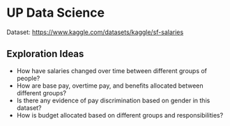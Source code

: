 # UP Data Science
Dataset: https://www.kaggle.com/datasets/kaggle/sf-salaries

## Exploration Ideas
- How have salaries changed over time between different groups of people?
- How are base pay, overtime pay, and benefits allocated between different groups?
- Is there any evidence of pay discrimination based on gender in this dataset?
- How is budget allocated based on different groups and responsibilities?
